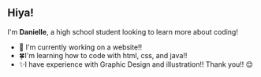 ## Hiya! 
I'm **Danielle**, a high school student looking to learn more about coding!
- 🔨 I'm currently working on a website!!
- 🍀I'm learning how to code with html, css, and java!!
- ✨I have experience with Graphic Design and illustration!!
Thank you!! 😊
